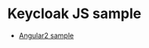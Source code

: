 # Keycloak JS sample

* [Angular2 sample](https://github.com/keycloak/keycloak-quickstarts/blob/latest/app-angular2/src/main/webapp/app/keycloak-service/keycloak.js)
